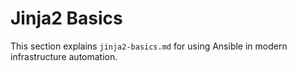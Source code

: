 # Jinja2 Basics

This section explains `jinja2-basics.md` for using Ansible in modern infrastructure automation.